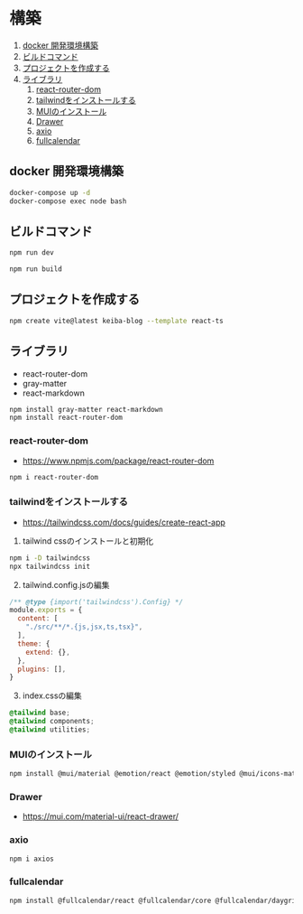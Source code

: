 # 構築
1. [docker 開発環境構築](#docker-開発環境構築)
2. [ビルドコマンド](#ビルドコマンド)
3. [プロジェクトを作成する](#プロジェクトを作成する)
4. [ライブラリ](#ライブラリ)
   1. [react-router-dom](#react-router-dom)
   2. [tailwindをインストールする](#tailwindをインストールする)
   3. [MUIのインストール](#muiのインストール)
   4. [Drawer](#drawer)
   5. [axio](#axio)
   6. [fullcalendar](#fullcalendar)

## docker 開発環境構築

```bash
docker-compose up -d
docker-compose exec node bash
```

## ビルドコマンド

```bash
npm run dev
```

```bash
npm run build
```

## プロジェクトを作成する

```bash
npm create vite@latest keiba-blog --template react-ts
```

## ライブラリ

* react-router-dom
* gray-matter
* react-markdown

```bash
npm install gray-matter react-markdown
npm install react-router-dom
```

### react-router-dom

* https://www.npmjs.com/package/react-router-dom

```bash
npm i react-router-dom
```

### tailwindをインストールする

* https://tailwindcss.com/docs/guides/create-react-app

1. tailwind cssのインストールと初期化

```bash
npm i -D tailwindcss
npx tailwindcss init
```

2. tailwind.config.jsの編集

```js
/** @type {import('tailwindcss').Config} */
module.exports = {
  content: [
    "./src/**/*.{js,jsx,ts,tsx}",
  ],
  theme: {
    extend: {},
  },
  plugins: [],
}
```

3. index.cssの編集

```css
@tailwind base;
@tailwind components;
@tailwind utilities;
```

### MUIのインストール

```bash
npm install @mui/material @emotion/react @emotion/styled @mui/icons-material
```

### Drawer

* https://mui.com/material-ui/react-drawer/

### axio
```bash
npm i axios
```

### fullcalendar
```bash
npm install @fullcalendar/react @fullcalendar/core @fullcalendar/daygrid
```